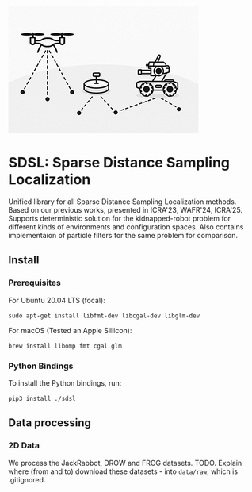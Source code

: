
![banner](resources/images/sdsl_banner.png?raw=true)

# SDSL: Sparse Distance Sampling Localization

Unified library for all Sparse Distance Sampling Localization methods.
Based on our previous works, presented in ICRA'23, WAFR'24, ICRA'25.
Supports deterministic solution for the kidnapped-robot problem for different kinds of environments and configuration spaces. Also contains implementaion of particle filters for the same problem for comparison.

## Install

### Prerequisites

For Ubuntu 20.04 LTS (focal):

    sudo apt-get install libfmt-dev libcgal-dev libglm-dev

For macOS (Tested an Apple Sillicon):

    brew install libomp fmt cgal glm

### Python Bindings

To install the Python bindings, run:

    pip3 install ./sdsl

<!-- ## Usage -->

<!-- See `python/demo.py` for an example. -->

## Data processing

### 2D Data

We process the JackRabbot, DROW and FROG datasets.
TODO. Explain where (from and to) download these datasets - into `data/raw`, which is .gitignored.